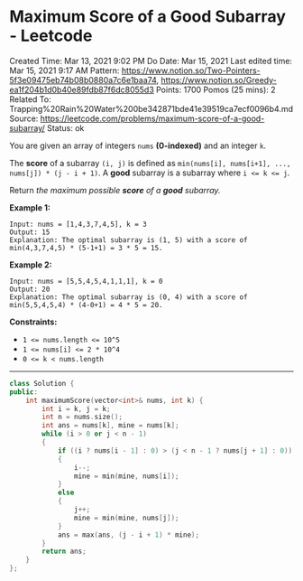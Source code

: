 # Maximum Score of a Good Subarray - Leetcode

Created Time: Mar 13, 2021 9:02 PM
Do Date: Mar 15, 2021
Last edited time: Mar 15, 2021 9:17 AM
Pattern: https://www.notion.so/Two-Pointers-5f3e09475eb74b08b0880a7c6e1baa74, https://www.notion.so/Greedy-ea1f204b1d0b40e89fdb87f6dc8055d3
Points: 1700
Pomos (25 mins): 2
Related To: Trapping%20Rain%20Water%200be342871bde41e39519ca7ecf0096b4.md
Source: https://leetcode.com/problems/maximum-score-of-a-good-subarray/
Status: ok

You are given an array of integers `nums` **(0-indexed)** and an integer `k`.

The **score** of a subarray `(i, j)` is defined as `min(nums[i], nums[i+1], ..., nums[j]) * (j - i + 1)`. A **good** subarray is a subarray where `i <= k <= j`.

Return *the maximum possible **score** of a **good** subarray.*

**Example 1:**

```
Input: nums = [1,4,3,7,4,5], k = 3
Output: 15
Explanation: The optimal subarray is (1, 5) with a score of min(4,3,7,4,5) * (5-1+1) = 3 * 5 = 15.
```

**Example 2:**

```
Input: nums = [5,5,4,5,4,1,1,1], k = 0
Output: 20
Explanation: The optimal subarray is (0, 4) with a score of min(5,5,4,5,4) * (4-0+1) = 4 * 5 = 20.
```

**Constraints:**

- `1 <= nums.length <= 10^5`
- `1 <= nums[i] <= 2 * 10^4`
- `0 <= k < nums.length`

---

```cpp
class Solution {
public:
    int maximumScore(vector<int>& nums, int k) {
        int i = k, j = k; 
        int n = nums.size(); 
        int ans = nums[k], mine = nums[k];
        while (i > 0 or j < n - 1)
        {
            if ((i ? nums[i - 1] : 0) > (j < n - 1 ? nums[j + 1] : 0))
            {
                i--;
                mine = min(mine, nums[i]);
            }
            else 
            {
                j++;
                mine = min(mine, nums[j]);
            }
            ans = max(ans, (j - i + 1) * mine);
        }
        return ans; 
    }
};
```